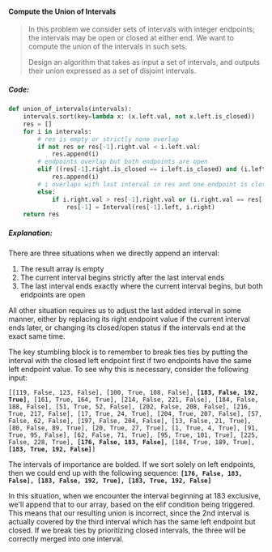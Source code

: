 #### Compute the Union of Intervals

> In this problem we consider sets of intervals with integer endpoints; the intervals may be open or closed at either end. We want to compute the union of the intervals in such sets. 
>
> Design an algorithm that takes as input a set of intervals, and outputs their union expressed as a set of disjoint intervals.

##### Code:

```py
def union_of_intervals(intervals):
    intervals.sort(key=lambda x: (x.left.val, not x.left.is_closed))
    res = []
    for i in intervals:
        # res is empty or strictly none overlap
        if not res or res[-1].right.val < i.left.val:
            res.append(i)
        # endpoints overlap but both endpoints are open
        elif ((res[-1].right.is_closed == i.left.is_closed) and (i.left.is_closed is False)) and (res[-1].right.val == i.left.val):
            res.append(i)
        # i overlaps with last interval in res and one endpoint is closed
        else:
            if i.right.val > res[-1].right.val or (i.right.val == res[-1].right.val and i.right.is_closed):
                res[-1] = Interval(res[-1].left, i.right)
    return res
```

##### Explanation:

There are three situations when we directly append an interval:

1. The result array is empty
2. The current interval begins strictly after the last interval ends
3. The last interval ends exactly where the current interval begins, but both endpoints are open

All other situation requires us to adjust the last added interval in some manner, either by replacing its right endpoint value if the current interval ends later, or changing its closed/open status if the intervals end at the exact same time.

The key stumbling block is to remember to break ties ties by putting the interval with the closed left endpoint first if two endpoints have the same left endpoint value. To see why this is necessary, consider the following input:

`[[119, False, 123, False], [100, True, 108, False], `**`[183, False, 192, True]`**`, [161, True, 164, True], [214, False, 221, False], [184, False, 188, False], [51, True, 52, False], [202, False, 208, False], [216, True, 217, False], [17, True, 24, True], [204, True, 207, False], [57, False, 62, False], [197, False, 204, False], [13, False, 21, True], [80, False, 89, True], [20, True, 27, True], [1, True, 4, True], [91, True, 95, False], [62, False, 71, True], [95, True, 101, True], [225, False, 228, True], `**`[176, False, 183, False]`**`, [184, True, 189, True], `**`[183, True, 192, False]`**`]`

The intervals of importance are bolded. If we sort solely on left endpoints, then we could end up with the following sequence:  **`[176, False, 183, False], [183, False, 192, True], [183, True, 192, False]`**

In this situation, when we encounter the interval beginning at 183 exclusive, we'll append that to our array, based on the elif condition being triggered. This means that our resulting union is incorrect, since the 2nd interval is actually covered by the third interval which has the same left endpoint but closed. If we break ties by prioritizing closed intervals, the three will be correctly merged into one interval.  

